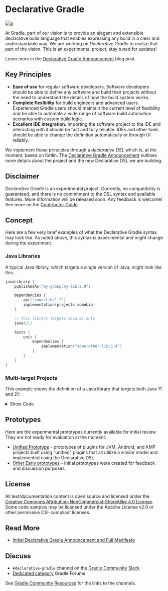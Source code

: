 # Declarative Gradle

[![a](https://img.shields.io/badge/slack-%23declarative_gradle-brightgreen?style=flat&logo=slack)](https://gradle.org/slack-invite)

At Gradle, part of our vision is to provide an elegant and extensible declarative build language
that enables expressing any build in a clear and understandable way.
We are working on _Declarative Gradle_ to realize that part of the vision.
This is an experimental project, stay tuned for updates!

Learn more in the [Declarative Gradle Announcement](https://blog.gradle.org/declarative-gradle)
blog post.

## Key Principles

- **Ease of use** for regular software developers.
  Software developers should be able to define any software and build their projects
  without the need to understand the details of how the build system works.
- **Complete flexibility** for build engineers and advanced users.
  Experienced Gradle users should maintain the current level of flexibility and be able
  to automate a wide range of software build automation scenarios with custom build logic.
- **Excellent IDE integration.**
  Importing the software project to the IDE and interacting with it should be fast and fully reliable.
  IDEs and other tools should be able to change the definition automatically or through UI reliably.

We implement those principles through a _declarative DSL_ which is, at the moment, based on Kotlin.
The [Declarative Gradle Announcement](https://blog.gradle.org/declarative-gradle)
outlines more details about the project and the new
Declarative DSL we are building.

## Disclaimer

_Declarative Gradle_ is an experimental project.
Currently, no compatibility is guaranteed, and there is no commitment to the DSL syntax
and available features.
More information will be released soon.
Any feedback is welcome!
See more on the [Contributor Guide](./docs/CONTRIBUTING.md).

<!-- TODO: Add project manifesto -->

## Concept

Here are a few very brief examples of what the Declarative Gradle syntax may look like.
As noted above, this syntax is experimental and might change during the experiment.

### Java Libraries

A typical Java library, which targets a single version of Java, might look like this:

```kotlin
javaLibrary {
    publishedAs("my-group:my-lib:2.0")

    dependencies {
        api("some:lib:1.2")
        implementation(projects.someLib)
    }

    // This library targets Java 21 only
    java(21)

    tests {
        unit {
            dependencies {
                implementation("some:other-lib:1.4")
            }
        }
    }
}
```

### Multi-target Projects

This example shows the definition of a Java library that targets both Java 11 and 21:

<details>
  <summary>Show Code</summary>

```kotlin
// Declare the type of software that the project produces
// There is no plugin application, as Gradle infers this from the "javaLibrary" type definition
javaLibrary {
    // All information about the library is grouped here

    // GroupID/ArtifactID/Version for publishing
    publishedAs("my-group:my-lib:2.0")

    // Common dependencies for all targets
    dependencies {
        api("some:lib:1.2")
        implementation(projects.someLib)
    }

    // A library might have more than one target
    targets {
        // All information about specific targets is grouped here
        
        // Declare Java 11 as a target
        java(11) {
            // Specific information about Java 11 target
            
            // An additional dependency that is used only for Java 11
            dependencies {
                implementation("some:back-port-lib:1.5")
            }
        }

        // Declare Java 21 as a target, with no additional information
        java(21)
    }
    
    tests {
        // All information about the tests is grouped here
        
        unit {
            // Dependencies for the unit tests
            dependencies {
                implementation("some:other-lib:1.4")
            }
        }
    }
}
```

</details>

## Prototypes

Here are the experimental prototypes
currently available for initial review.
They are not ready for evaluation at the moment:

- [Unified Prototype](./unified-prototype/README.md) - prototypes of plugins for JVM, Android, and KMP projects built using "unified" plugins that all utilize a similar model and implemented using the Declarative DSL
- [Other Early prototypes](./early-prototypes/README.md) -
Initial prototypes were created for feedback and discussion purposes.

## License

All text/documentation content is open source and licensed under the
[Creative Commons Attribution-NonCommercial-ShareAlike 4.0 License](./LICENSE.txt).
Some code samples may be licensed under the Apache License v2.0
or other permissive OSI-compliant licenses.

## Read More

- [Initial Declarative Gradle Announcement and Full Manifesto](https://blog.gradle.org/declarative-gradle)

## Discuss

- `#declarative-gradle` channel on the [Gradle Community Slack](https://gradle.org/slack-invite)
- [Dedicated category](https://discuss.gradle.org/c/help-discuss/declarative-gradle/38) Gradle Forums

See [Gradle Community Resources](https://gradle.org/resources/) for the links to the channels.
